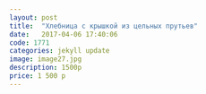 ```yaml
---
layout: post
title:  "Хлебница с крышкой из цельных прутьев"
date:   2017-04-06 17:40:06
code: 1771
categories: jekyll update
image: image27.jpg
description: 1500р
price: 1 500 р
---
```


